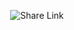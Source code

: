   <p align="center">
  <img src="https://user-images.githubusercontent.com/88587309/158059359-bb5a1493-786c-4944-abdc-ea3d95045287.png" alt="Share Link">
</p>
  
